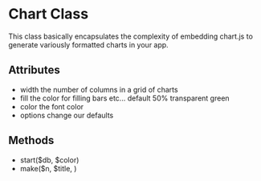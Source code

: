 # Chart Class

This class basically encapsulates the complexity of embedding chart.js to generate variously formatted charts in your app.

## Attributes

* width the number of columns in a grid of charts
* fill the color for filling bars etc... default 50% transparent green
* color the font color
* options change our defaults


## Methods

* start($db, $color)
* make($n, $title, )
